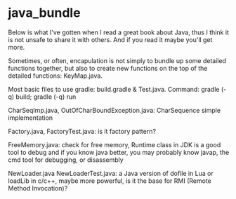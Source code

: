 # java_bundle
Below is what I've gotten when I read a great book about Java, thus I think it is not unsafe to share it with others. And if you read it maybe you'll get more.

Sometimes, or often, encapulation is not simply to bundle up some detailed functions together, but also to create new functions on the top of the detailed functions: KeyMap.java. 

Most basic files to use gradle: build.gradle & Test.java. Command: gradle (-q) build; gradle (-q) run

CharSeqImp.java, OutOfCharBoundException.java: CharSequence simple implementation

Factory.java, FactoryTest.java: is it factory pattern? 

FreeMemory.java: check for free memory, Runtime class in JDK is a good tool to debug and 
if you know java better, you may probably know javap, the cmd tool for debugging, or disassembly

NewLoader.java NewLoaderTest.java: a Java version of dofile in Lua or loadLib in c/c++, maybe more powerful, is it the base for RMI (Remote Method Invocation)?
